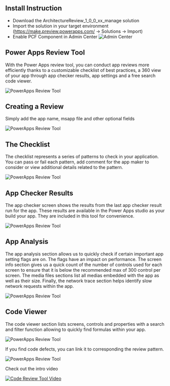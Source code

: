 ## Install Instruction

- Download the ArchitectureReview_1_0_0_xx_manage solution 
- Import the solution in your target environment (https://make.preview.powerapps.com/ -> Solutions -> Import)
- Enable PCF Component in Admin Center ![Admin Center](https://docs.microsoft.com/en-us/powerapps/developer/component-framework/media/enable-pcf-feature.png)



## Power Apps Review Tool

With the Power Apps review tool, you can conduct app reviews more efficiently thanks to a customizable checklist of best practices, a 360 view of your app through app checker results, app settings and a free search code viewer.

![PowerApps Review Tool](https://pahandsonlab.blob.core.windows.net/tools/home.png)


## Creating a Review

Simply add the app name, msapp file and other optional fields

![PowerApps Review Tool](https://pahandsonlab.blob.core.windows.net/tools/addreview.png)

## The Checklist

The checklist represents a series of patterns to check in your application. You can pass or fail each pattern, add comment for the app maker to consider or view additional details related to the pattern.  

![PowerApps Review Tool](https://pahandsonlab.blob.core.windows.net/tools/checklist.png)


## App Checker Results

The app checker screen shows the results from the last app checker result run for the app. These results are available in the Power Apps studio as your build your app. They are included in this tool for convenience. 

![PowerApps Review Tool](https://pahandsonlab.blob.core.windows.net/tools/appchecker.png)


## App Analysis

The app analysis section allows us to quickly check if certain important app setting flags are on. The flags have an impact on performance. The screen info section gives us a quick count of the number of controls used for each screen to ensure that it is below the recommended max of 300 control per screen. The media files sections list all medias embedded with the app as well as their size. Finally, the network trace section helps identify slow network requests within the app.

![PowerApps Review Tool](https://pahandsonlab.blob.core.windows.net/tools/appanalysis.png)


## Code Viewer

The code viewer section lists screens, controls and properties with a search and filter function allowing to quickly find formulas within your app.  

![PowerApps Review Tool](https://pahandsonlab.blob.core.windows.net/tools/codereview.png)

If you find code defects, you can link it to corresponding the review pattern. 

![PowerApps Review Tool](https://pahandsonlab.blob.core.windows.net/tools/appchecker.png)

 
Check out the intro video 

[![Code Review Tool Video](https://pahandsonlab.blob.core.windows.net/tools/thumbnail.png)](https://youtu.be/ZkXL_IqK4UE?t=232 "Code Review Tool Video")
